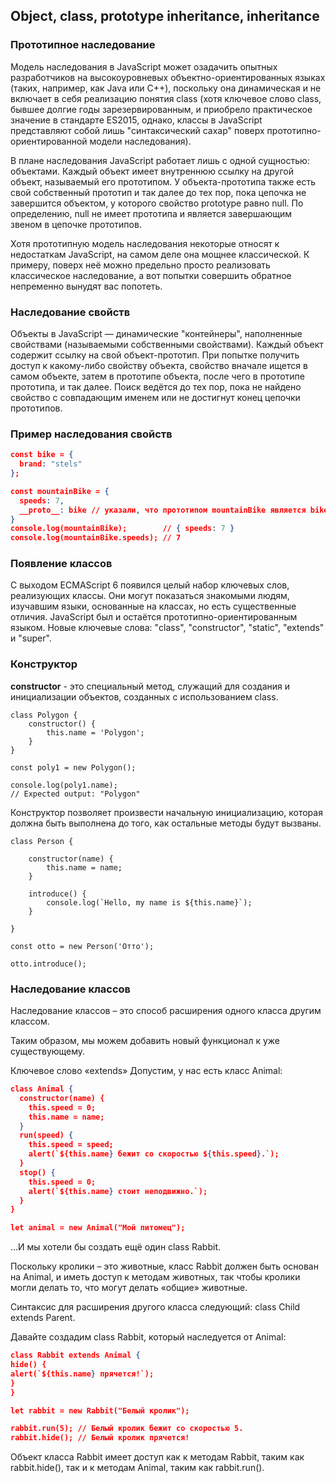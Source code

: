 ## Object, class, prototype inheritance, inheritance

### Прототипное наследование

Модель наследования в JavaScript может озадачить опытных разработчиков на высокоуровневых объектно-ориентированных языках (таких, например, как Java или C++), поскольку она динамическая и не включает в себя реализацию понятия class (хотя ключевое слово class, бывшее долгие годы зарезервированным, и приобрело практическое значение в стандарте ES2015, однако, классы в JavaScript представляют собой лишь "синтаксический сахар" поверх прототипно-ориентированной модели наследования).

В плане наследования JavaScript работает лишь с одной сущностью: объектами. Каждый объект имеет внутреннюю ссылку на другой объект, называемый его прототипом. У объекта-прототипа также есть свой собственный прототип и так далее до тех пор, пока цепочка не завершится объектом, у которого свойство prototype равно null. По определению, null не имеет прототипа и является завершающим звеном в цепочке прототипов.

Хотя прототипную модель наследования некоторые относят к недостаткам JavaScript, на самом деле она мощнее классической. К примеру, поверх неё можно предельно просто реализовать классическое наследование, а вот попытки совершить обратное непременно вынудят вас попотеть.

### Наследование свойств
Объекты в JavaScript — динамические "контейнеры", наполненные свойствами (называемыми собственными свойствами). Каждый объект содержит ссылку на свой объект-прототип. При попытке получить доступ к какому-либо свойству объекта, свойство вначале ищется в самом объекте, затем в прототипе объекта, после чего в прототипе прототипа, и так далее. Поиск ведётся до тех пор, пока не найдено свойство с совпадающим именем или не достигнут конец цепочки прототипов.

### Пример наследования свойств
```json lines
const bike = {
  brand: "stels"
};

const mountainBike = {
  speeds: 7,
  __proto__: bike // указали, что прототипом mountainBike является bike
}
console.log(mountainBike);        // { speeds: 7 }
console.log(mountainBike.speeds); // 7
```


### Появление классов
С выходом ECMAScript 6 появился целый набор ключевых слов, реализующих классы. Они могут показаться знакомыми людям, изучавшим языки, основанные на классах, но есть существенные отличия. JavaScript был и остаётся прототипно-ориентированным языком. Новые ключевые слова: "class", "constructor", "static", "extends" и "super".

### Конструктор 
 **constructor** - это специальный метод, служащий для создания и инициализации объектов, созданных с использованием class.
```
class Polygon {
    constructor() {
        this.name = 'Polygon';
    }
}

const poly1 = new Polygon();

console.log(poly1.name);
// Expected output: "Polygon"
```

Конструктор позволяет произвести начальную инициализацию, которая должна быть выполнена до того, как остальные методы будут вызваны.
```
class Person {

    constructor(name) {
        this.name = name;
    }

    introduce() {
        console.log(`Hello, my name is ${this.name}`);
    }

}

const otto = new Person('Отто');

otto.introduce();
```

### Наследование классов
Наследование классов – это способ расширения одного класса другим классом.

Таким образом, мы можем добавить новый функционал к уже существующему.

Ключевое слово «extends»
Допустим, у нас есть класс Animal:

```json lines
class Animal {
  constructor(name) {
    this.speed = 0;
    this.name = name;
  }
  run(speed) {
    this.speed = speed;
    alert(`${this.name} бежит со скоростью ${this.speed}.`);
  }
  stop() {
    this.speed = 0;
    alert(`${this.name} стоит неподвижно.`);
  }
}

let animal = new Animal("Мой питомец");

```
…И мы хотели бы создать ещё один class Rabbit.

Поскольку кролики – это животные, класс Rabbit должен быть основан на Animal, и иметь доступ к методам животных, так чтобы кролики могли делать то, что могут делать «общие» животные.

Синтаксис для расширения другого класса следующий: class Child extends Parent.

Давайте создадим class Rabbit, который наследуется от Animal:

```json lines
class Rabbit extends Animal {
hide() {
alert(`${this.name} прячется!`);
}
}

let rabbit = new Rabbit("Белый кролик");

rabbit.run(5); // Белый кролик бежит со скоростью 5.
rabbit.hide(); // Белый кролик прячется!
```
Объект класса Rabbit имеет доступ как к методам Rabbit, таким как rabbit.hide(), так и к методам Animal, таким как rabbit.run().